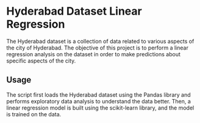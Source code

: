 # Hyderabad Dataset Linear Regression

The Hyderabad dataset is a collection of data related to various aspects of the city of Hyderabad. The objective of this project is to perform a linear regression analysis on the dataset in order to make predictions about specific aspects of the city.

## Usage
The script first loads the Hyderabad dataset using the Pandas library and performs exploratory data analysis to understand the data better. Then, a linear regression model is built using the scikit-learn library, and the model is trained on the data.
